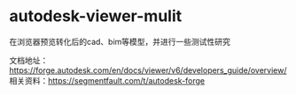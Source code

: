 # autodesk-viewer-mulit
在浏览器预览转化后的cad、bim等模型，并进行一些测试性研究

文档地址：https://forge.autodesk.com/en/docs/viewer/v6/developers_guide/overview/
相关资料：https://segmentfault.com/t/autodesk-forge
